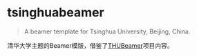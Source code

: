 # tsinghuabeamer
> A beamer template for Tsinghua University, Beijing, China.

清华大学主题的Beamer模版，借鉴了[THUBeamer](https://github.com/tl3shi/THUBeamer)项目内容。

